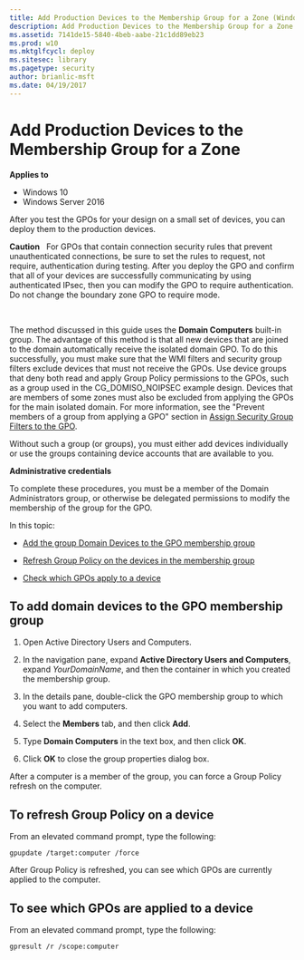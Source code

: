 ```yaml
---
title: Add Production Devices to the Membership Group for a Zone (Windows 10)
description: Add Production Devices to the Membership Group for a Zone
ms.assetid: 7141de15-5840-4beb-aabe-21c1dd89eb23
ms.prod: w10
ms.mktglfcycl: deploy
ms.sitesec: library
ms.pagetype: security
author: brianlic-msft
ms.date: 04/19/2017
---
```


# Add Production Devices to the Membership Group for a Zone

**Applies to**
-   Windows 10
-   Windows Server 2016


After you test the GPOs for your design on a small set of devices, you can deploy them to the production devices.

**Caution**  
For GPOs that contain connection security rules that prevent unauthenticated connections, be sure to set the rules to request, not require, authentication during testing. After you deploy the GPO and confirm that all of your devices are successfully communicating by using authenticated IPsec, then you can modify the GPO to require authentication. Do not change the boundary zone GPO to require mode.

 

The method discussed in this guide uses the **Domain Computers** built-in group. The advantage of this method is that all new devices that are joined to the domain automatically receive the isolated domain GPO. To do this successfully, you must make sure that the WMI filters and security group filters exclude devices that must not receive the GPOs. Use device groups that deny both read and apply Group Policy permissions to the GPOs, such as a group used in the CG\_DOMISO\_NOIPSEC example design. Devices that are members of some zones must also be excluded from applying the GPOs for the main isolated domain. For more information, see the "Prevent members of a group from applying a GPO" section in [Assign Security Group Filters to the GPO](assign-security-group-filters-to-the-gpo.md).

Without such a group (or groups), you must either add devices individually or use the groups containing device accounts that are available to you.

**Administrative credentials**

To complete these procedures, you must be a member of the Domain Administrators group, or otherwise be delegated permissions to modify the membership of the group for the GPO.

In this topic:

-   [Add the group Domain Devices to the GPO membership group](#to-add-domain-devices-to-the-gpo-membership-group)

-   [Refresh Group Policy on the devices in the membership group](#to-refresh-group-policy-on-a-device)

-   [Check which GPOs apply to a device](#to-see-which-gpos-are-applied-to-a-device)

## To add domain devices to the GPO membership group

1.  Open Active Directory Users and Computers.

2.  In the navigation pane, expand **Active Directory Users and Computers**, expand *YourDomainName*, and then the container in which you created the membership group.

3.  In the details pane, double-click the GPO membership group to which you want to add computers.

4.  Select the **Members** tab, and then click **Add**.

5.  Type **Domain Computers** in the text box, and then click **OK**.

6.  Click **OK** to close the group properties dialog box.

After a computer is a member of the group, you can force a Group Policy refresh on the computer.

## To refresh Group Policy on a device

From an elevated command prompt, type the following:

``` syntax
gpupdate /target:computer /force
```

After Group Policy is refreshed, you can see which GPOs are currently applied to the computer.

## To see which GPOs are applied to a device

From an elevated command prompt, type the following:

``` syntax
gpresult /r /scope:computer
```

 

 





